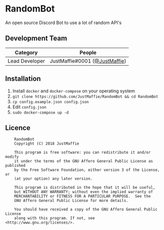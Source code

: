 # RandomBot
An open source Discord Bot to use a lot of random API's

## Development Team
Category            | People
------------------- | --------------------------
Lead Developer      | JustMaffie#0001 ([@JustMaffie](https://github.com/JustMaffie))

## Installation
1. Install `docker` and `docker-compose` on your operating system
1. `git clone https://github.com/JustMaffie/RandomBot && cd RandomBot`
1. `cp config.example.json config.json`
1. Edit `config.json`
1. `sudo docker-compose up -d`

## Licence

```
    RandomBot
    Copyright (C) 2018 JustMaffie

    This program is free software: you can redistribute it and/or modify
    it under the terms of the GNU Affero General Public License as published
    by the Free Software Foundation, either version 3 of the License, or
    (at your option) any later version.

    This program is distributed in the hope that it will be useful,
    but WITHOUT ANY WARRANTY; without even the implied warranty of
    MERCHANTABILITY or FITNESS FOR A PARTICULAR PURPOSE.  See the
    GNU Affero General Public License for more details.

    You should have received a copy of the GNU Affero General Public License
    along with this program. If not, see <http://www.gnu.org/licenses/>.
```